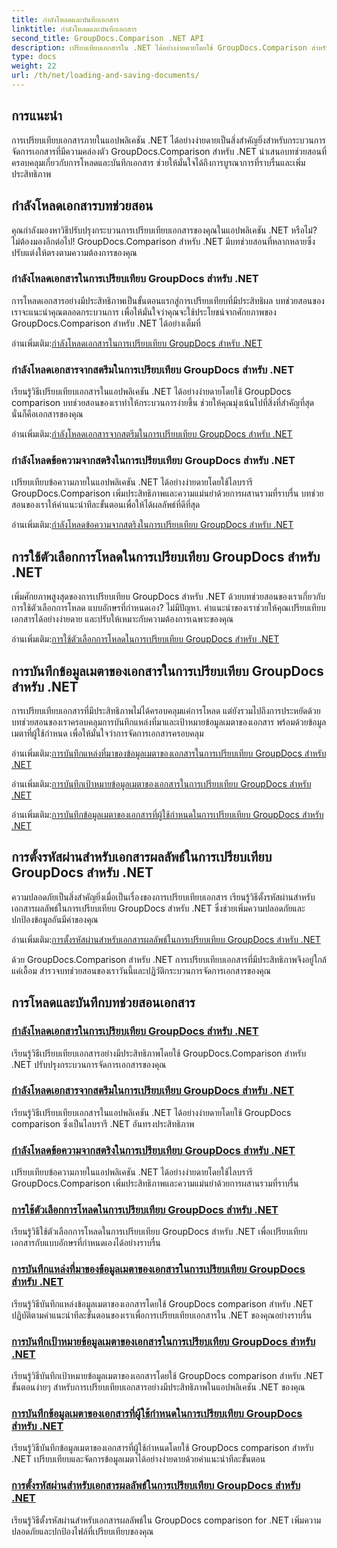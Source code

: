 ```yaml
---
title: กำลังโหลดและบันทึกเอกสาร
linktitle: กำลังโหลดและบันทึกเอกสาร
second_title: GroupDocs.Comparison .NET API
description: เปรียบเทียบเอกสารใน .NET ได้อย่างง่ายดายโดยใช้ GroupDocs.Comparison สำหรับ .NET เรียนรู้การโหลด การบันทึก และการใช้ตัวเลือกโหลดเพื่อการจัดการเอกสารที่มีประสิทธิภาพ
type: docs
weight: 22
url: /th/net/loading-and-saving-documents/
---
```

## การแนะนำ

การเปรียบเทียบเอกสารภายในแอปพลิเคชัน .NET ได้อย่างง่ายดายเป็นสิ่งสำคัญยิ่งสำหรับกระบวนการจัดการเอกสารที่มีความคล่องตัว GroupDocs.Comparison สำหรับ .NET นำเสนอบทช่วยสอนที่ครอบคลุมเกี่ยวกับการโหลดและบันทึกเอกสาร ช่วยให้มั่นใจได้ถึงการบูรณาการที่ราบรื่นและเพิ่มประสิทธิภาพ

## กำลังโหลดเอกสารบทช่วยสอน

คุณกำลังมองหาวิธีปรับปรุงกระบวนการเปรียบเทียบเอกสารของคุณในแอปพลิเคชัน .NET หรือไม่? ไม่ต้องมองอีกต่อไป! GroupDocs.Comparison สำหรับ .NET มีบทช่วยสอนที่หลากหลายซึ่งปรับแต่งให้ตรงตามความต้องการของคุณ

### กำลังโหลดเอกสารในการเปรียบเทียบ GroupDocs สำหรับ .NET

การโหลดเอกสารอย่างมีประสิทธิภาพเป็นขั้นตอนแรกสู่การเปรียบเทียบที่มีประสิทธิผล บทช่วยสอนของเราจะแนะนำคุณตลอดกระบวนการ เพื่อให้มั่นใจว่าคุณจะใช้ประโยชน์จากศักยภาพของ GroupDocs.Comparison สำหรับ .NET ได้อย่างเต็มที่

 อ่านเพิ่มเติม:[กำลังโหลดเอกสารในการเปรียบเทียบ GroupDocs สำหรับ .NET](./loading-documents/)

### กำลังโหลดเอกสารจากสตรีมในการเปรียบเทียบ GroupDocs สำหรับ .NET

เรียนรู้วิธีเปรียบเทียบเอกสารในแอปพลิเคชัน .NET ได้อย่างง่ายดายโดยใช้ GroupDocs comparison บทช่วยสอนของเราทำให้กระบวนการง่ายขึ้น ช่วยให้คุณมุ่งเน้นไปที่สิ่งที่สำคัญที่สุด นั่นก็คือเอกสารของคุณ

 อ่านเพิ่มเติม:[กำลังโหลดเอกสารจากสตรีมในการเปรียบเทียบ GroupDocs สำหรับ .NET](./loading-documents-from-stream/)

### กำลังโหลดข้อความจากสตริงในการเปรียบเทียบ GroupDocs สำหรับ .NET

เปรียบเทียบข้อความภายในแอปพลิเคชัน .NET ได้อย่างง่ายดายโดยใช้ไลบรารี GroupDocs.Comparison เพิ่มประสิทธิภาพและความแม่นยำด้วยการผสานรวมที่ราบรื่น บทช่วยสอนของเราให้คำแนะนำทีละขั้นตอนเพื่อให้ได้ผลลัพธ์ที่ดีที่สุด

 อ่านเพิ่มเติม:[กำลังโหลดข้อความจากสตริงในการเปรียบเทียบ GroupDocs สำหรับ .NET](./loading-text-from-string/)

## การใช้ตัวเลือกการโหลดในการเปรียบเทียบ GroupDocs สำหรับ .NET

เพิ่มศักยภาพสูงสุดของการเปรียบเทียบ GroupDocs สำหรับ .NET ด้วยบทช่วยสอนของเราเกี่ยวกับการใช้ตัวเลือกการโหลด แบบอักษรที่กำหนดเอง? ไม่มีปัญหา. คำแนะนำของเราช่วยให้คุณเปรียบเทียบเอกสารได้อย่างง่ายดาย และปรับให้เหมาะกับความต้องการเฉพาะของคุณ

 อ่านเพิ่มเติม:[การใช้ตัวเลือกการโหลดในการเปรียบเทียบ GroupDocs สำหรับ .NET](./using-load-options/)

## การบันทึกข้อมูลเมตาของเอกสารในการเปรียบเทียบ GroupDocs สำหรับ .NET

การเปรียบเทียบเอกสารที่มีประสิทธิภาพไม่ได้ครอบคลุมแค่การโหลด แต่ยังรวมไปถึงการประหยัดด้วย บทช่วยสอนของเราครอบคลุมการบันทึกแหล่งที่มาและเป้าหมายข้อมูลเมตาของเอกสาร พร้อมด้วยข้อมูลเมตาที่ผู้ใช้กำหนด เพื่อให้มั่นใจว่าการจัดการเอกสารครอบคลุม

 อ่านเพิ่มเติม:[การบันทึกแหล่งที่มาของข้อมูลเมตาของเอกสารในการเปรียบเทียบ GroupDocs สำหรับ .NET](./saving-documents-metadata-source/)

 อ่านเพิ่มเติม:[การบันทึกเป้าหมายข้อมูลเมตาของเอกสารในการเปรียบเทียบ GroupDocs สำหรับ .NET](./saving-documents-metadata-target/)

 อ่านเพิ่มเติม:[การบันทึกข้อมูลเมตาของเอกสารที่ผู้ใช้กำหนดในการเปรียบเทียบ GroupDocs สำหรับ .NET](./saving-user-defined-document-metadata/)

## การตั้งรหัสผ่านสำหรับเอกสารผลลัพธ์ในการเปรียบเทียบ GroupDocs สำหรับ .NET

ความปลอดภัยเป็นสิ่งสำคัญยิ่งเมื่อเป็นเรื่องของการเปรียบเทียบเอกสาร เรียนรู้วิธีตั้งรหัสผ่านสำหรับเอกสารผลลัพธ์ในการเปรียบเทียบ GroupDocs สำหรับ .NET ซึ่งช่วยเพิ่มความปลอดภัยและปกป้องข้อมูลอันมีค่าของคุณ

 อ่านเพิ่มเติม:[การตั้งรหัสผ่านสำหรับเอกสารผลลัพธ์ในการเปรียบเทียบ GroupDocs สำหรับ .NET](./setting-password-for-resultant-document/)

ด้วย GroupDocs.Comparison สำหรับ .NET การเปรียบเทียบเอกสารที่มีประสิทธิภาพจึงอยู่ใกล้แค่เอื้อม สำรวจบทช่วยสอนของเราวันนี้และปฏิวัติกระบวนการจัดการเอกสารของคุณ
## การโหลดและบันทึกบทช่วยสอนเอกสาร
### [กำลังโหลดเอกสารในการเปรียบเทียบ GroupDocs สำหรับ .NET](./loading-documents/)
เรียนรู้วิธีเปรียบเทียบเอกสารอย่างมีประสิทธิภาพโดยใช้ GroupDocs.Comparison สำหรับ .NET ปรับปรุงกระบวนการจัดการเอกสารของคุณ
### [กำลังโหลดเอกสารจากสตรีมในการเปรียบเทียบ GroupDocs สำหรับ .NET](./loading-documents-from-stream/)
เรียนรู้วิธีเปรียบเทียบเอกสารในแอปพลิเคชัน .NET ได้อย่างง่ายดายโดยใช้ GroupDocs comparison ซึ่งเป็นไลบรารี .NET อันทรงประสิทธิภาพ
### [กำลังโหลดข้อความจากสตริงในการเปรียบเทียบ GroupDocs สำหรับ .NET](./loading-text-from-string/)
เปรียบเทียบข้อความภายในแอปพลิเคชัน .NET ได้อย่างง่ายดายโดยใช้ไลบรารี GroupDocs.Comparison เพิ่มประสิทธิภาพและความแม่นยำด้วยการผสานรวมที่ราบรื่น
### [การใช้ตัวเลือกการโหลดในการเปรียบเทียบ GroupDocs สำหรับ .NET](./using-load-options/)
เรียนรู้วิธีใช้ตัวเลือกการโหลดในการเปรียบเทียบ GroupDocs สำหรับ .NET เพื่อเปรียบเทียบเอกสารกับแบบอักษรที่กำหนดเองได้อย่างราบรื่น
### [การบันทึกแหล่งที่มาของข้อมูลเมตาของเอกสารในการเปรียบเทียบ GroupDocs สำหรับ .NET](./saving-documents-metadata-source/)
เรียนรู้วิธีบันทึกแหล่งข้อมูลเมตาของเอกสารโดยใช้ GroupDocs comparison สำหรับ .NET ปฏิบัติตามคำแนะนำทีละขั้นตอนของเราเพื่อการเปรียบเทียบเอกสารใน .NET ของคุณอย่างราบรื่น
### [การบันทึกเป้าหมายข้อมูลเมตาของเอกสารในการเปรียบเทียบ GroupDocs สำหรับ .NET](./saving-documents-metadata-target/)
เรียนรู้วิธีบันทึกเป้าหมายข้อมูลเมตาของเอกสารโดยใช้ GroupDocs comparison สำหรับ .NET ขั้นตอนง่ายๆ สำหรับการเปรียบเทียบเอกสารอย่างมีประสิทธิภาพในแอปพลิเคชัน .NET ของคุณ
### [การบันทึกข้อมูลเมตาของเอกสารที่ผู้ใช้กำหนดในการเปรียบเทียบ GroupDocs สำหรับ .NET](./saving-user-defined-document-metadata/)
เรียนรู้วิธีบันทึกข้อมูลเมตาของเอกสารที่ผู้ใช้กำหนดโดยใช้ GroupDocs comparison สำหรับ .NET เปรียบเทียบและจัดการข้อมูลเมตาได้อย่างง่ายดายด้วยคำแนะนำทีละขั้นตอน
### [การตั้งรหัสผ่านสำหรับเอกสารผลลัพธ์ในการเปรียบเทียบ GroupDocs สำหรับ .NET](./setting-password-for-resultant-document/)
เรียนรู้วิธีตั้งรหัสผ่านสำหรับเอกสารผลลัพธ์ใน GroupDocs comparison for .NET เพิ่มความปลอดภัยและปกป้องไฟล์ที่เปรียบเทียบของคุณ